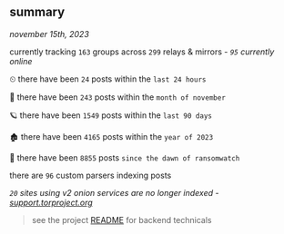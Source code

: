 
## summary
_november 15th, 2023_

currently tracking `163` groups across `299` relays & mirrors - _`95` currently online_

⏲ there have been `24` posts within the `last 24 hours`

🦈 there have been `243` posts within the `month of november`

🪐 there have been `1549` posts within the `last 90 days`

🏚 there have been `4165` posts within the `year of 2023`

🦕 there have been `8855` posts `since the dawn of ransomwatch`

there are `96` custom parsers indexing posts

_`20` sites using v2 onion services are no longer indexed - [support.torproject.org](https://support.torproject.org/onionservices/v2-deprecation/)_

> see the project [README](https://github.com/joshhighet/ransomwatch#ransomwatch--) for backend technicals
